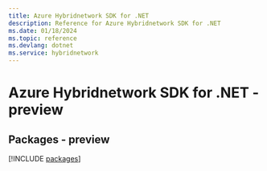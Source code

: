 ```yaml
---
title: Azure Hybridnetwork SDK for .NET
description: Reference for Azure Hybridnetwork SDK for .NET
ms.date: 01/18/2024
ms.topic: reference
ms.devlang: dotnet
ms.service: hybridnetwork
---
```

# Azure Hybridnetwork SDK for .NET - preview
## Packages - preview
[!INCLUDE [packages](hybridnetwork-index.md)]